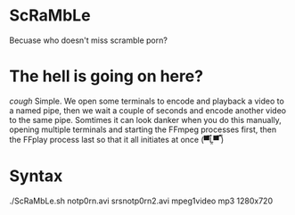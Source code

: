 # ScRaMbLe
Becuase who doesn't miss scramble porn?

# The hell is going on here?
*cough* Simple. We open some terminals to encode and playback a video to a named pipe, then we wait a couple of seconds and encode another video to the same pipe. Somtimes it can look danker when you do this manually, opening multiple terminals and starting the FFmpeg processes first, then the FFplay process last so that it all initiates at once (▀̿Ĺ̯▀̿ ̿)

# Syntax
./ScRaMbLe.sh notp0rn.avi srsnotp0rn2.avi mpeg1video mp3 1280x720
